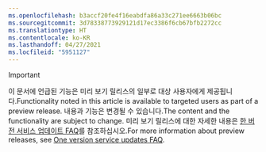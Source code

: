 ```yaml
---
ms.openlocfilehash: b3accf20fe4f16eabdfa86a33c271ee6663b06bc
ms.sourcegitcommit: 3d78338773929121d17ec3386f6cb67bfb2272cc
ms.translationtype: HT
ms.contentlocale: ko-KR
ms.lasthandoff: 04/27/2021
ms.locfileid: "5951127"
---
```

> [!IMPORTANT]
> <span data-ttu-id="e21af-101">이 문서에 언급된 기능은 미리 보기 릴리스의 일부로 대상 사용자에게 제공됩니다.</span><span class="sxs-lookup"><span data-stu-id="e21af-101">Functionality noted in this article is available to targeted users as part of a preview release.</span></span> <span data-ttu-id="e21af-102">내용과 기능은 변경될 수 있습니다.</span><span class="sxs-lookup"><span data-stu-id="e21af-102">The content and the functionality are subject to change.</span></span> <span data-ttu-id="e21af-103">미리 보기 릴리스에 대한 자세한 내용은 [한 버전 서비스 업데이트 FAQ](/dynamics365/unified-operations/fin-and-ops/get-started/one-version)를 참조하십시오.</span><span class="sxs-lookup"><span data-stu-id="e21af-103">For more information about preview releases, see [One version service updates FAQ](/dynamics365/unified-operations/fin-and-ops/get-started/one-version).</span></span>